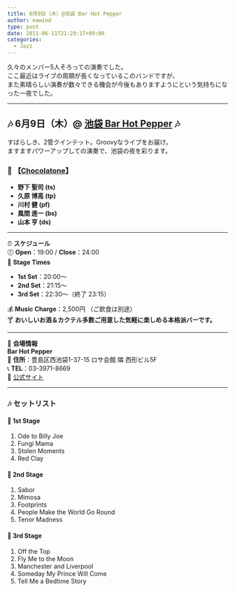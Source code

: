 ```yaml
---
title: 6月9日（木）@池袋 Bar Hot Pepper
author: eawind
type: post
date: 2011-06-11T21:29:17+09:00
categories:
  - Jazz
---
```

久々のメンバー5人そろっての演奏でした。  
ここ最近はライブの周期が長くなっているこのバンドですが、  
また素晴らしい演奏が数々できる機会が今後もありますようにという気持ちになった一夜でした。

---

## **🎶 6月9日（木）@ [池袋 Bar Hot Pepper](http://jazzhotpepper.com/) 🎶**

すばらしき、2管クインテット。Groovyなライブをお届け。  
ますますパワーアップしての演奏で、池袋の夜を彩ります。

### 🎷 **【[Chocolatone](http://www.eawind.net/?page_id=930)】**
- **野下 聖司 (ts)**
- **久原 博高 (tp)**
- **川村 健 (pf)**
- **風間 進一 (bs)**
- **山本 亨 (ds)**

---

⏰ **スケジュール**  
🕖 **Open**：19:00 / **Close**：24:00  
🎵 **Stage Times**  
- **1st Set**：20:00〜  
- **2nd Set**：21:15〜  
- **3rd Set**：22:30〜（終了 23:15）  

💰 **Music Charge**：2,500円 （ご飲食は別途）  
🍸 **おいしいお酒＆カクテル多数ご用意した気軽に楽しめる本格派バーです。**  

---

📍 **会場情報**  
**Bar Hot Pepper**  
📌 **住所**：豊島区西池袋1-37-15 ロサ会館 隣 西形ビル5F  
📞 **TEL**：03-3971-8669  
🔗 [公式サイト](http://jazzhotpepper.com/)  

---

### 🎶 **セットリスト**
#### 🎵 **1st Stage**
1. Ode to Billy Joe  
2. Fungi Mama  
3. Stolen Moments  
4. Red Clay  

#### 🎵 **2nd Stage**
1. Sabor  
2. Mimosa  
3. Footprints  
4. People Make the World Go Round  
5. Tenor Madness  

#### 🎵 **3rd Stage**
1. Off the Top  
2. Fly Me to the Moon  
3. Manchester and Liverpool  
4. Someday My Prince Will Come  
5. Tell Me a Bedtime Story  
